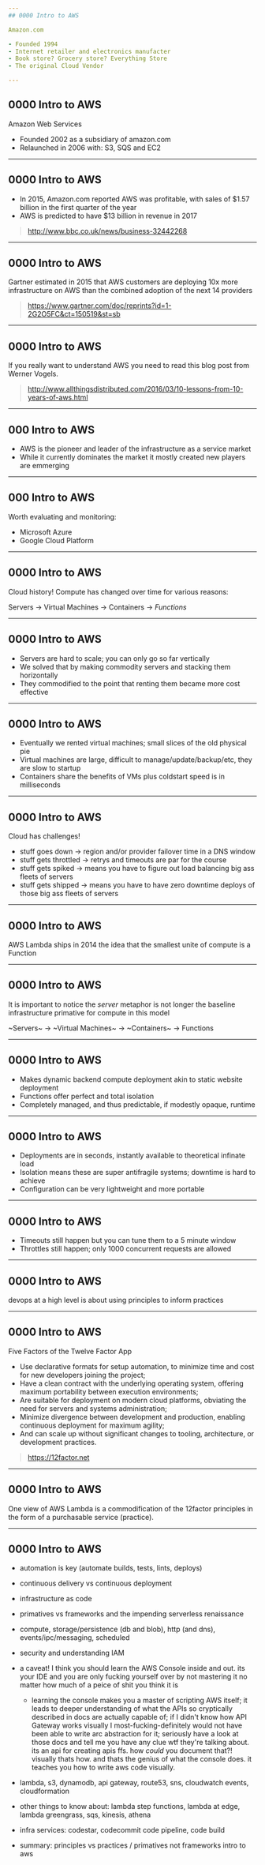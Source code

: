 ```yaml
---
## 0000 Intro to AWS

Amazon.com

- Founded 1994
- Internet retailer and electronics manufacter
- Book store? Grocery store? Everything Store
- The original Cloud Vendor

---
```

## 0000 Intro to AWS

Amazon Web Services

- Founded 2002 as a subsidiary of amazon.com
- Relaunched in 2006 with: S3, SQS and EC2

---
## 0000 Intro to AWS

- In 2015, Amazon.com reported AWS was profitable, with sales of $1.57 billion in the first quarter of the year 
- AWS is predicted to have $13 billion in revenue in 2017

> http://www.bbc.co.uk/news/business-32442268

---
## 0000 Intro to AWS

Gartner estimated in 2015 that AWS customers are deploying 10x more infrastructure on AWS than the combined adoption of the next 14 providers

> https://www.gartner.com/doc/reprints?id=1-2G2O5FC&ct=150519&st=sb

---
## 0000 Intro to AWS

If you really want to understand AWS you need to read this blog post from Werner Vogels. 

> http://www.allthingsdistributed.com/2016/03/10-lessons-from-10-years-of-aws.html

---
## 000 Intro to AWS

- AWS is the pioneer and leader of the infrastructure as a service market
- While it currently dominates the market it mostly created new players are emmerging

---
## 000 Intro to AWS

Worth evaluating and monitoring:

- Microsoft Azure
- Google Cloud Platform

---
## 0000 Intro to AWS

Cloud history! Compute has changed over time for various reasons:

Servers &rarr; Virtual Machines &rarr; Containers &rarr; _Functions_

---
## 0000 Intro to AWS

- Servers are hard to scale; you can only go so far vertically
- We solved that by making commodity servers and stacking them horizontally
- They commodified to the point that renting them became more cost effective
 
---
## 0000 Intro to AWS

- Eventually we rented virtual machines; small slices of the old physical pie
- Virtual machines are large, difficult to manage/update/backup/etc, they are slow to startup
- Containers share the benefits of VMs plus coldstart speed is in milliseconds

---
## 0000 Intro to AWS

Cloud has challenges! 

- stuff goes down &rarr; region and/or provider failover time in a DNS window
- stuff gets throttled &rarr; retrys and timeouts are par for the course
- stuff gets spiked &rarr; means you have to figure out load balancing big ass fleets of servers
- stuff gets shipped &rarr; means you have to have zero downtime deploys of those big ass fleets of servers

---
## 0000 Intro to AWS

AWS Lambda ships in 2014 the idea that the smallest unite of compute is a Function

---
## 0000 Intro to AWS

It is important to notice the _server_ metaphor is not longer the baseline infrastructure primative for compute in this model

~Servers~ &rarr; ~Virtual Machines~ &rarr; ~Containers~ &rarr; Functions

---
## 0000 Intro to AWS

- Makes dynamic backend compute deployment akin to static website deployment
- Functions offer perfect and total isolation
- Completely managed, and thus predictable, if modestly opaque, runtime

---
## 0000 Intro to AWS

- Deployments are in seconds, instantly available to theoretical infinate load
- Isolation means these are super antifragile systems; downtime is hard to achieve 
- Configuration can be very lightweight and more portable

---
## 0000 Intro to AWS

- Timeouts still happen but you can tune them to a 5 minute window
- Throttles still happen; only 1000 concurrent requests are allowed

---
## 0000 Intro to AWS

devops at a high level is about using principles to inform practices 

---
## 0000 Intro to AWS

Five Factors of the Twelve Factor App

- Use declarative formats for setup automation, to minimize time and cost for new developers joining the project;
- Have a clean contract with the underlying operating system, offering maximum portability between execution environments;
- Are suitable for deployment on modern cloud platforms, obviating the need for servers and systems administration;
- Minimize divergence between development and production, enabling continuous deployment for maximum agility;
- And can scale up without significant changes to tooling, architecture, or development practices.

> https://12factor.net

---
## 0000 Intro to AWS

One view of AWS Lambda is a commodification of the 12factor principles in the form of a purchasable service (practice).

---
## 0000 Intro to AWS

- automation is key (automate builds, tests, lints, deploys)
- continuous delivery vs continuous deployment 
- infrastructure as code
- primatives vs frameworks and the impending serverless renaissance 
- compute, storage/persistence (db and blob), http (and dns), events/ipc/messaging, scheduled
- security and understanding IAM


- a caveat! I think you should learn the AWS Console inside and out. its your IDE and you are only fucking yourself over by not mastering it no matter how much of a peice of shit you think it is
    - learning the console makes you a master of scripting AWS itself; it leads to deeper understanding of what the APIs so cryptically described in docs are actually capable of; if I didn't know how API Gateway works visually I most-fucking-definitely would not have been able to write arc abstraction for it; seriously have a look at those docs and tell me you have any clue wtf they're talking about. its an api for creating apis ffs. how *could* you document that?! visually thats how. and thats the genius of what the console does. it teaches you how to write aws code visually.





- lambda, s3, dynamodb, api gateway, route53, sns, cloudwatch events, cloudformation
- other things to know about: lambda step functions, lambda at edge, lambda greengrass, sqs, kinesis, athena 
- infra services: codestar, codecommit code pipeline, code build 
- summary: principles vs practices / primatives not frameworks  intro to aws
